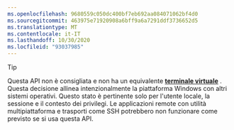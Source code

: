 ```yaml
---
ms.openlocfilehash: 9680559c050dc400bf7eb692aa084071062bf4d0
ms.sourcegitcommit: 463975e71920908a6bff9a6a7291ddf3736652d5
ms.translationtype: MT
ms.contentlocale: it-IT
ms.lasthandoff: 10/30/2020
ms.locfileid: "93037985"
---
```

> [!TIP]
> Questa API non è consigliata e non ha un equivalente **[terminale virtuale](../console-virtual-terminal-sequences.md)** . Questa decisione allinea intenzionalmente la piattaforma Windows con altri sistemi operativi. Questo stato è pertinente solo per l'utente locale, la sessione e il contesto dei privilegi. Le applicazioni remote con utilità multipiattaforma e trasporti come SSH potrebbero non funzionare come previsto se si usa questa API.
